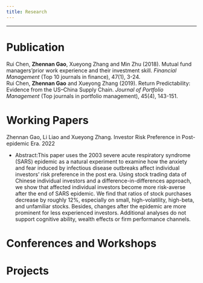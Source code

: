 ```yaml
---
title: Research
---
```

---

# Publication

Rui Chen, **Zhennan Gao**, Xueyong Zhang and Min Zhu (2018). Mutual fund managers’prior work experience and their investment skill. *Financial Management* (Top 10 journals in finance), 47(1), 3-24.  
Rui Chen, **Zhennan Gao** and Xueyong Zhang (2019). Return Predictability: Evidence from the US–China Supply Chain. *Journal of Portfolio Management* (Top journals in portfolio management), 45(4), 143-151.  


# Working Papers
Zhennan Gao, Li Liao and Xueyong Zhang. Investor Risk Preference in Post-epidemic Era. 2022
  
- Abstract:This paper uses the 2003 severe acute respiratory syndrome (SARS) epidemic as a natural experiment to examine how the anxiety and fear induced by infectious disease outbreaks affect individual investors’ risk preference in the post era. Using stock trading data of Chinese individual investors and a difference-in-differences approach, we show that affected individual investors become more risk-averse after the end of SARS epidemic. We find that ratios of stock purchases decrease by roughly 12%, especially on small, high-volatility, high-beta, and unfamiliar stocks. Besides, changes after the epidemic are more prominent for less experienced investors. Additional analyses do not support cognitive ability, wealth effects or firm performance channels.

# Conferences and Workshops

# Projects



